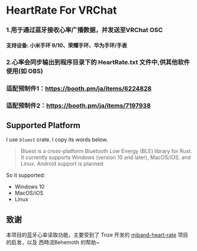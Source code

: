 # HeartRate For VRChat

### 1.用于通过蓝牙接收心率广播数据，并发送至VRChat OSC

#### 支持设备: 小米手环 9/10、荣耀手环、华为手环/手表

### 2.心率会同步输出到程序目录下的 HeartRate.txt 文件中,供其他软件使用(如 OBS)

### 适配预制件1：https://booth.pm/ja/items/6224828

### 适配预制件2：https://booth.pm/ja/items/7197938

## Supported Platform

I use `bluest` crate. I copy its words below.

> Bluest is a cross-platform Bluetooth Low Energy (BLE) library for Rust. It currently supports Windows (version 10 and later), MacOS/iOS, and Linux. Android support is planned.

So it supported:

- Windows 10
- MacOS/iOS
- Linux

## 致谢
 
本项目的蓝牙心率读取功能，主要受到了 Tnze 开发的 [miband-heart-rate](https://github.com/Tnze/miband-heart-rate) 项目的启发，以及 西時流Behemoth 的帮助~

